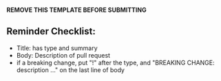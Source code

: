 **REMOVE THIS TEMPLATE BEFORE SUBMITTING**

## Reminder Checklist:
- Title: has type and summary
- Body: Description of pull request
- if a breaking change, put "!" after the type, and "BREAKING CHANGE: description ..."
    on the last line of body